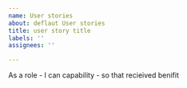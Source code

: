 ```yaml
---
name: User stories
about: deflaut User stories
title: user story title
labels: ''
assignees: ''

---
```


As a role - I can capability - so that recieived benifit
